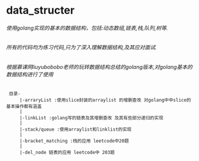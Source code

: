# data_structer
###### 使用golang实现的基本的数据结构，包括:动态数组,链表,栈,队列,树等.

###### 所有的代码均为练习代码,只为了深入理解数据结构,及其应对面试.

###### 根据慕课网liuyubobobo老师的玩转数据结构总结的golang版本,对golang基本的数据结构进行了使用
```    
 目录-
     |-arraryList :使用slice封装的arraylist 的增删查改 对golang中中slice的基本操作都有涵盖
     |
     |-linkList :golang写的链表及其增删查改 及其有些部分递归的实现
     | 
     |-stack/queue :使用arraylist和linklist的实现
     |
     |-bracket_matching :栈的应用 leetcode中20题
     |
     |-del_node 链表的应用 leetcode中 203题
```
